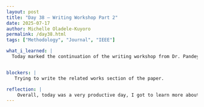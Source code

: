 ```yaml
---
layout: post
title: "Day 38 – Writing Workshop Part 2"
date: 2025-07-17
author: Michelle Oladele-Kuyoro
permalink: /day38.html
tags: ["Methodology", "Journal", "IEEE"]

what_i_learned: |
  Today marked the continuation of the writing workshop from Dr. Pandey and the writing center here at Morgan. Dr. Pandey led us through an amazing session about how to write our body paragraphs. She also taught us essential delivery tips for the upcoming symposium. Following that w played a Kahoot reviewwing what we had learned in the past two weeks. With this bew teaching, I managed yo rewrite the literature review/related works section 


blockers: |
   Trying to write the related works section of the paper. 

reflection: |
    Overall, today was a very productive day, I got to learn more about presentation tips and how to make sure my presentation is more intereresting. I will be implementing what I have learned so far into my research paper. I was also able to run more models as this is going to be the last week to finalise it. 
---
```

